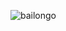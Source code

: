 ![bailongo]([https://www.google.com/url?sa=i&url=https%3A%2F%2Ftenor.com%2Fsearch%2Fdevil-dance-gifs&psig=AOvVaw0g3-szJ_2WfYzijISonvmD&ust=1729932264124000&source=images&cd=vfe&opi=89978449&ved=0CBAQjRxqFwoTCPjLvoKSqYkDFQAAAAAdAAAAABAE](https://media1.tenor.com/m/9Q-GRgs3lsQAAAAC/the-devil.gif))
